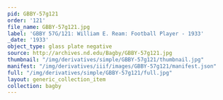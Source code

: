 ```yaml
---
pid: GBBY-57g121
order: '121'
file_name: GBBY-57g121.jpg
label: 'GBBY 57G/121: William E. Ream: Football Player - 1933'
_date: '1933'
object_type: glass plate negative
source: http://archives.nd.edu/Bagby/GBBY-57g121.jpg
thumbnail: "/img/derivatives/simple/GBBY-57g121/thumbnail.jpg"
manifest: "/img/derivatives/iiif/images/GBBY-57g121/manifest.json"
full: "/img/derivatives/simple/GBBY-57g121/full.jpg"
layout: generic_collection_item
collection: bagby
---
```

